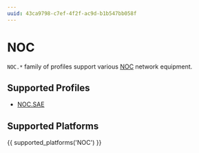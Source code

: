 ```yaml
---
uuid: 43ca9798-c7ef-4f2f-ac9d-b1b547bb058f
---
```

# NOC

`NOC.*` family of profiles support various [NOC](http://nocproject.org/)
network equipment.

## Supported Profiles

- [NOC.SAE](NOC.SAE.md)

## Supported Platforms

{{ supported_platforms('NOC') }}
